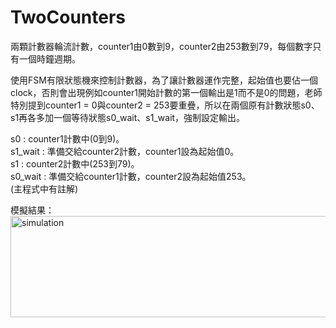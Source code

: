 # TwoCounters
兩顆計數器輪流計數，counter1由0數到9，counter2由253數到79，每個數字只有一個時鐘週期。

使用FSM有限狀態機來控制計數器，為了讓計數器運作完整，起始值也要佔一個clock，否則會出現例如counter1開始計數的第一個輸出是1而不是0的問題，老師特別提到counter1 = 0與counter2 = 253要重疊，所以在兩個原有計數狀態s0、s1再各多加一個等待狀態s0_wait、s1_wait，強制設定輸出。  
  
s0 : counter1計數中(0到9)。  
s1_wait : 準備交給counter2計數，counter1設為起始值0。  
s1 : counter2計數中(253到79)。  
s0_wait : 準備交給counter1計數，counter2設為起始值253。  
(主程式中有註解)  
  
模擬結果：  
<img width="1209" height="162" alt="simulation" src="https://github.com/user-attachments/assets/bdda5f89-f51b-4205-b19f-bd31e1e5cf36" />
